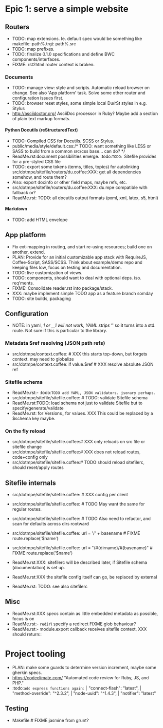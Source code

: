 # Epic 1: serve a simple website
## Routers
- TODO: map extensions. Ie. default spec would be something like makefile: path%.trgt: path%.src
- TODO: map prefixes.
- TODO: finalize 0.1.0 specifications and define BWC components/interfaces.
- FIXME: rst2html router context is broken.

### Documents
- TODO: manage view: style and scripts. Automatic reload browser on change.
  See also 'App platform' task. Solve some other router and configuration issues 
  first.
- TODO: browser reset styles, some simple local Du/rSt styles in e.g. Stylus
- http://asciidoctor.org/
  AsciiDoc processor in Ruby? Maybe add a section of plain text markup formats.

#### Python Docutils (reStructuredText)

- TODO: Compiled CSS for Docutils. SCSS or Stylus.
- public/media/style/default.css:/* TODO: want something like LESS or SASS to build from a common src/css base... can do? */
- ReadMe.rst:document possibilities emerge. :todo:`TODO:` Sitefile provides for a pre-styled CSS file
- TODO: export some tokens (terms, titles, topics) for autolinking
src/dotmpe/sitefile/routers/du.coffee:XXX: get all dependencies somehow, and route them?
- Also: export docinfo or other field maps, maybe refs, etc.
- src/dotmpe/sitefile/routers/du.coffee:XXX: du.mpe compatible with fallback or?
- ReadMe.rst:  TODO: all docutils output formats (pxml, xml, latex, s5, html)

#### Markdown
- TODO: add HTML envelope

## App platform
- Fix ext-mapping in routing, and start re-using resources; build one on
  another, extend.
- PLAN: Provide for an initial customizable app stack with RequireJS, 
  Coffee-Script, SASS/SCSS. 
  Think about example/demo repo and keeping files low, focus on 
  testing and documentation.
- TODO: live customization of views.
- TODO: components, should want to deal with optional deps. iso. req'ments.
- FIXME: Consolidate reader.rst into package/stack.
- XXX: maybe implement simple TODO app as a feature branch somday
- TODO: site builds, packaging

## Configuration
- NOTE: in yaml, _1 or __1 will not work, YAML strips '_' so it turns into a std. route.
  Not sure if this is particular to the library.

### Metadata $ref resolving (JSON path refs)
- src/dotmpe/context.coffee:    # XXX this starts top-down, but forgets context. may need to globalize
- src/dotmpe/context.coffee:        if value.$ref # XXX resolve absolute JSON ref

### Sitefile schema
- ReadMe.rst:- :todo:`TODO add YAML, JSON validators. jsonary perhaps.`
- src/dotmpe/sitefile/sitefile.coffee:  # TODO: validate Sitefile schema
- ReadMe.rst:TODO: load schema not just to validate Sitefile but to specify/generate/validate
- ReadMe.rst:  for Versions_ for values. XXX This could be replaced by a $schema key maybe.

### On the fly reload
- src/dotmpe/sitefile/sitefile.coffee:# XXX only reloads on src file or sitefile change
- src/dotmpe/sitefile/sitefile.coffee:# XXX does not reload routes, code+config only
- src/dotmpe/sitefile/sitefile.coffee:# TODO should reload sitefilerc, should reset/apply routes

## Sitefile internals
- src/dotmpe/sitefile/sitefile.coffee:    # XXX config per client
- src/dotmpe/sitefile/sitefile.coffee:    # TODO May want the same for regular routes.
- src/dotmpe/sitefile/sitefile.coffee:    # TODO Also need to refactor, and scan for defaults across dirs rootward
- src/dotmpe/sitefile/sitefile.coffee:            url = '/' + basename # FIXME route.replace('$name')
- src/dotmpe/sitefile/sitefile.coffee:            url = "/#{dirname}/#{basename}" # FIXME route.replace('$name')
 
- ReadMe.rst:XXX: sitefilerc will be described later, if Sitefile schema (documentation) is set up.
- ReadMe.rst:XXX the sitefile config itself can go, be replaced by external
- ReadMe.rst:  TODO: see also sitefilerc

## Misc
- ReadMe.rst:XXX specs contain as little embedded metadata as possible, focus is on
- ReadMe.rst:- ``redir``\ specify a redirect FIXME glob behaviour?
- ReadMe.rst:- module.export callback receives sitefile context, XXX should return::

# Project tooling
- PLAN: make some guards to determine version increment, maybe some gherkin specs.
- https://codeclimate.com/ "Automated code review for Ruby, JS, and PHP."
- :todo:`add express functions again:`
    | "connect-flash": "latest",
    | "method-override": "^2.3.2",
    | "node-uuid": "^1.4.3",
    | "notifier": "latest"

## Testing
- Makefile:# FIXME jasmine from grunt?


